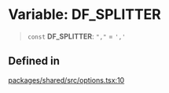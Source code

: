 # Variable: DF\_SPLITTER

> `const` **DF\_SPLITTER**: `","` = `','`

## Defined in

[packages/shared/src/options.tsx:10](https://github.com/yimoka/frontend/blob/b3e03ee786f624575c621abcdf4ca6391a862316/packages/shared/src/options.tsx#L10)
